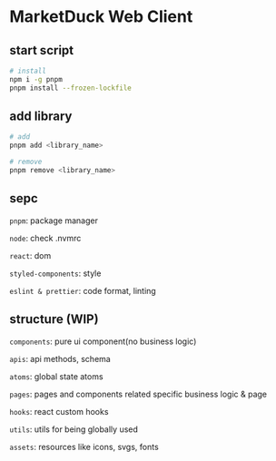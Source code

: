 # MarketDuck Web Client

## start script

```bash
# install
npm i -g pnpm
pnpm install --frozen-lockfile
```

## add library

```bash
# add
pnpm add <library_name>

# remove
pnpm remove <library_name>
```

## sepc

`pnpm`: package manager  

`node`: check .nvmrc  

`react`: dom  

`styled-components`: style  

`eslint & prettier`: code format, linting   



## structure (WIP)

`components`: pure ui component(no business logic)  

`apis`: api methods, schema  

`atoms`: global state atoms  

`pages`: pages and components related specific business logic & page  

`hooks`: react custom hooks   

`utils`: utils for being globally used  

`assets`: resources like icons, svgs, fonts 
